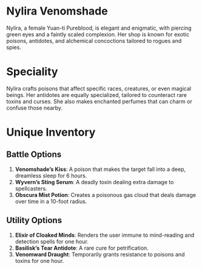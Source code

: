 # Nylira Venomshade
Nylira, a female Yuan-ti Pureblood, is elegant and enigmatic, with piercing green eyes and a faintly scaled complexion. Her shop is known for exotic poisons, antidotes, and alchemical concoctions tailored to rogues and spies.
# Speciality
Nylira crafts poisons that affect specific races, creatures, or even magical beings. Her antidotes are equally specialized, tailored to counteract rare toxins and curses. She also makes enchanted perfumes that can charm or confuse those nearby.
# Unique Inventory
## Battle Options
1. **Venomshade’s Kiss**: A poison that makes the target fall into a deep, dreamless sleep for 6 hours.
2. **Wyvern’s Sting Serum**: A deadly toxin dealing extra damage to spellcasters.
3. **Obscura Mist Potion**: Creates a poisonous gas cloud that deals damage over time in a 10-foot radius.
## Utility Options
1. **Elixir of Cloaked Minds**: Renders the user immune to mind-reading and detection spells for one hour.
2. **Basilisk’s Tear Antidote**: A rare cure for petrification.
3. **Venomward Draught**: Temporarily grants resistance to poisons and toxins for one hour.